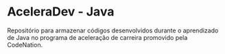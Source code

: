 # AceleraDev - Java

Repositório para armazenar códigos desenvolvidos durante o aprendizado de Java no programa de aceleração de carreira promovido pela CodeNation.
